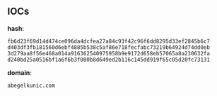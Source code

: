 
## IOCs

__hash__:

```text
fb6d23f69d14d474ce096da4dcfea27a84c93f42c96f6dd8295d33ef2845b6c7
d403df3fb181560d6ebf4885b538c5af86e718fecfabc73219b64924d74dd0eb
3d279aa8f56e468a014a916362540975958b9e9172d658eb57065a8a230632fa
d240bd25a0516bf1a6f6b3f080b8d649ed2b116c145dd919f65c05d20fc73131
```
__domain__:

```text
abegelkunic.com
```